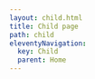 ```yaml
---
layout: child.html
title: Child page
path: child
eleventyNavigation:
  key: Child
  parent: Home
---
```

